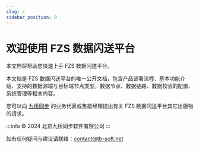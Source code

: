 ```yaml
---
slug: /
sidebar_position: 0
---
```


# 欢迎使用 FZS 数据闪送平台

本文档将帮助您快速上手 FZS 数据闪送平台。

本文档是 FZS 数据闪送平台的唯一公开文档，包含产品部署流程、基本功能介绍、支持的数据源端与目标端节点类型，数据节点、数据链路、数据校验的配置、系统管理等相关内容。

您可以向 [九桥同步](https://tb-soft.net/) 的业务代表或售前经理提出有关 FZS 数据闪送平台其它出版物的请求。

:::info
© 2024 北京九桥同步软件有限公司
:::

如有任何疑问与建议请联络：contact@tb-soft.net
